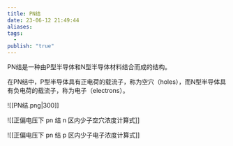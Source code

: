 ```yaml
---
title: PN结
date: 23-06-12 21:49:44
aliases: 
tags:
  - 
publish: "true"
---
```

PN结是一种由P型半导体和N型半导体材料结合而成的结构。

在PN结中，P型半导体具有正电荷的载流子，称为空穴（holes），而N型半导体具有负电荷的载流子，称为电子（electrons）。

![[PN结.png|300]]

![[正偏电压下 pn 结 n 区内少子空穴浓度计算式]]

![[正偏电压下 pn 结 p 区内少子电子浓度计算式]]

